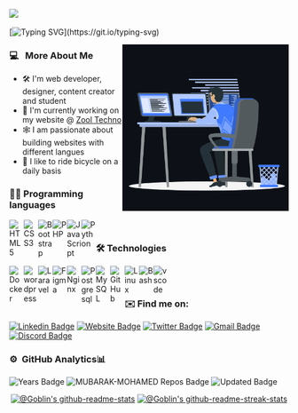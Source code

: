 ![](https://komarev.com/ghpvc/?username=mubarak-mohamed&label=PROFILE+VIEWS)

<!-- [![Typing SVG](https://readme-typing-svg.herokuapp.com?size=24&width=600&lines=Welcome+To+mubarak-mohamed's+GitHub+Profile!)](https://git.io/typing-svg)-->

[![Typing SVG](https://readme-typing-svg.herokuapp.com?size=24&font=Fira+Code&pause=1000&color=2AA889&background=33FF3100&center=true&vCenter=true&width=600&lines=Hi+there+%F0%9F%91%8B+Welcome+to+My+Profile!;I+am+Mubarak+Mohamed;Software+Engineer;)](https://git.io/typing-svg)

 <img align="right" src="/assets/img/coder_id.gif " width="300" height="300"/>
 </p>

 <!-- <h1 align="center">Hi, I'm Mubarak Mohamed 👋 <p> -->

  <h3>  💻 &nbsp; More About Me </h3>

- 🛠 I'm web developer, designer, content creator and student 
- 🔭 I'm currently working on my website @ [ Zool Techno](https://www.zool-techno.com)
- 🕸️ I am passionate about building websites with different langues
- 🚴 I like to ride bicycle on a daily basis 
<!-- - 😎 Co-Founder @ [ Zool Techno](https://www.zool-techno.com) -->

###  👨‍💻 Programming languages

[<img align="left" alt="HTML5" width="26px" src="https://skillicons.dev/icons?i=html" />]()
[<img align="left" alt="CSS3" width="26px" src="https://skillicons.dev/icons?i=css" />]()
[<img align="left" alt="Bootstrap" width="26px" src="https://skillicons.dev/icons?i=bootstrap" />]()
[<img align="left" alt="PHP" width="26px" src="https://skillicons.dev/icons?i=php" />]()
[<img align="left" alt="JavaScript" width="26px" src="https://skillicons.dev/icons?i=javascript" />]()
[<img align="left" alt="Python" width="26px" src="https://skillicons.dev/icons?i=python" />]()

</br>

### 🛠️ Technologies
[<img align="left" alt="Docker" width="26px" src="https://skillicons.dev/icons?i=docker" />]()
[<img align="left" alt="wordpress" width="26px" src="https://skillicons.dev/icons?i=wordpress" />]()
[<img align="left" alt="Laravel" width="26px" src="https://skillicons.dev/icons?i=laravel" />]()
[<img align="left" alt="Figma" width="26px" src="https://skillicons.dev/icons?i=figma" />]()
[<img align="left" alt="Nginx" width="26px" src="https://skillicons.dev/icons?i=nginx" />]()
[<img align="left" alt="Postgresql" width="26px" src="https://skillicons.dev/icons?i=postgres" />]()
[<img align="left" alt="MySQL" width="26px" src="https://skillicons.dev/icons?i=mysql" />]()
[<img align="left" alt="GitHub" width="26px" src="https://skillicons.dev/icons?i=github" />]()
[<img align="left" alt="Linux" width="26px" src="https://skillicons.dev/icons?i=linux" />]()
[<img align="left" alt="Bash" width="26px" src="https://skillicons.dev/icons?i=bash" />]()
[<img align="left" alt="vscode" width="26px" src="https://skillicons.dev/icons?i=vscode" />]()<br><br>

### ✉️ Find me on:

[![Linkedin Badge](https://img.shields.io/badge/-LinkedIn-blue?style=flat&logo=Linkedin&logoColor=white&link=https://www.linkedin.com/in/mubarakmohamed/)](https://www.linkedin.com/in/mubarakmohamed/)
[![Website Badge](https://img.shields.io/badge/-personnl.me-47CCCC?style=flat&logo=Google-Chrome&logoColor=white&link=https://mubarak.mohamed.com/my-work/cv/index.html)](https://digital-tech.netlify.app/)
[![Twitter Badge](https://img.shields.io/badge/-Twitter-1ca0f1?style=flat&labelColor=1ca0f1&logo=twitter&logoColor=white&link=https://twitter.com/zool_techno)](https://twitter.com/zool_techno)
[![Gmail Badge](https://img.shields.io/badge/-Gmail-c14438?style=flat&logo=Gmail&logoColor=white&link=mailto:zool.techno24@gmail.com)](mailto:zool.techno24@gmail.com)
[![Discord Badge](https://img.shields.io/badge/-Discord-blue?style=flat&logo=Discord&logoColor=white&link=https://discord.gg/g3mdmFgt/)](https://discord.gg/g3mdmFgt)

<h3> ⚙️ &nbsp;GitHub Analytics📊</h3>
<div>
  <img src="https://badges.pufler.dev/years/mubarak-mohamed" alt="Years Badge"  /> 
  <img src="https://badges.pufler.dev/repos/mubarak-mohamed" alt="MUBARAK-MOHAMED Repos Badge"  /> 
  <img src="https://badges.pufler.dev/commits/monthly/mubarak-mohamed" alt="Updated
   Badge"  /> 
   <!--Ref Link(badge):https://pufler.dev/git-badges/-->
</div>
<div align="center">

<a href="https://github.com/mubarak-mohamed?tab=repositories"><img src="https://github-readme-stats.vercel.app/api?username=mubarak-mohamed&theme=gotham&show_icons=true&count_private=true&hide_border=true"  width="48%" alt="@Goblin's github-readme-stats"/></a>
<a href="https://github.com/mubarak-mohamed?tab=stars"><img src="https://github-readme-streak-stats.herokuapp.com?user=mubarak-mohamed&theme=gotham&hide_border=true&date_format=M%20j%5B%2C%20Y%5D"  width="48%" alt="@Goblin's github-readme-streak-stats"/></a>

</div>

 <!--Ref Link(skillicons):https://skillicons.dev/-->
<!--<p align="center">
  <a href="https://skillicons.dev">
    <img src="https://skillicons.dev/icons?i=git,kubernetes,docker,c,vim" />
  </a>
</p> -->
